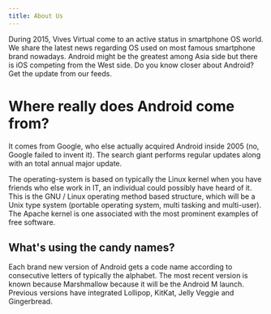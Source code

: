 ```yaml
---
title: About Us
---
```


During 2015, Vives Virtual come to an active status in smartphone OS world. We share the latest news regarding OS used on most famous smartphone brand nowadays. Android might be the greatest among Asia side but there is iOS competing from the West side. Do you know closer about Android? Get the update from our feeds.

# Where really does Android come from?

It comes from Google, who else actually acquired Android inside 2005 (no, Google failed to invent it). The search giant performs regular updates along with an total annual major update.

The operating-system is based on typically the Linux kernel when you have friends who else work in IT, an individual could possibly have heard of it. This is the GNU / Linux operating method based structure, which will be a Unix type system (portable operating system, multi tasking and multi-user). The Apache kernel is one associated with the most prominent examples of free software.

## What's using the candy names?

Each brand new version of Android gets a code name according to consecutive letters of typically the alphabet. The most recent version is known because Marshmallow because it will be the Android M launch. Previous versions have integrated Lollipop, KitKat, Jelly Veggie and Gingerbread.